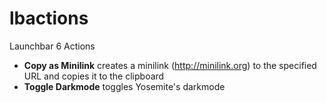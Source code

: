 # lbactions
Launchbar 6 Actions

- **Copy as Minilink** creates a minilink (http://minilink.org) to the specified URL and copies it to the clipboard
- **Toggle Darkmode** toggles Yosemite's darkmode
